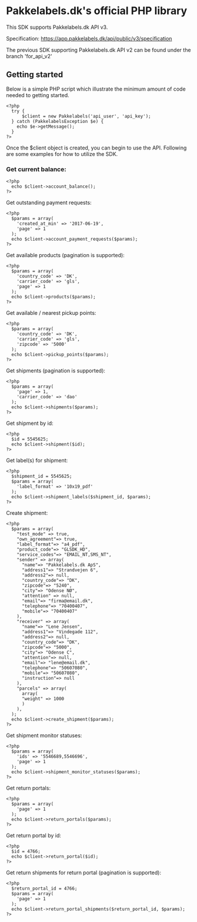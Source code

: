 # Pakkelabels.dk's official PHP library

This SDK supports Pakkelabels.dk API v3.

Specification: https://app.pakkelabels.dk/api/public/v3/specification

The previous SDK supporting Pakkelabels.dk API v2 can be found under the branch 'for_api_v2'

## Getting started

Below is a simple PHP script which illustrate the minimum amount of code needed to getting started.

```php5
<?php
  try {
	  $client = new Pakkelabels('api_user', 'api_key');
  } catch (PakkelabelsException $e) {
    echo $e->getMessage();
  }
?>
```

Once the $client object is created, you can begin to use the API.
Following are some examples for how to utilize the SDK.

### Get current balance:

```php5
<?php
  echo $client->account_balance();
?>
```

Get outstanding payment requests:

```php5
<?php
  $params = array(
    'created_at_min' => '2017-06-19',
    'page' => 1
  );
  echo $client->account_payment_requests($params);
?>
```

Get available products (pagination is supported):

```php5
<?php
  $params = array(
    'country_code' => 'DK',
    'carrier_code' => 'gls',
    'page' => 1
  );
  echo $client->products($params);
?>
```

Get available / nearest pickup points:

```php5
<?php
  $params = array(
    'country_code' => 'DK',
    'carrier_code' => 'gls',
    'zipcode' => '5000'
  );
  echo $client->pickup_points($params);
?>
```


Get shipments (pagination is supported):

```php5
<?php
  $params = array(
    'page' => 1,
    'carrier_code' => 'dao'
  );
  echo $client->shipments($params);
?>
```

Get shipment by id:

```php5
<?php
  $id = 5545625;
  echo $client->shipment($id);  
?>
```

Get label(s) for shipment:

```php5
<?php
  $shipment_id = 5545625;
  $params = array(
    'label_format' => '10x19_pdf'
  );
  echo $client->shipment_labels($shipment_id, $params);  
?>
```

Create shipment: 

```php5
<?php
  $params = array(
    "test_mode" => true,
    "own_agreement"=> true,
    "label_format"=> "a4_pdf",
    "product_code"=> "GLSDK_HD",
    "service_codes"=> "EMAIL_NT,SMS_NT",
    "sender" => array(
      "name"=> "Pakkelabels.dk ApS",
      "address1"=> "Strandvejen 6",
      "address2"=> null,
      "country_code"=> "DK",
      "zipcode"=> "5240",
      "city"=> "Odense NØ",
      "attention" => null,
      "email"=> "firma@email.dk",
      "telephone"=> "70400407",
      "mobile"=> "70400407"       
    ),
    "receiver" => array(
      "name"=> "Lene Jensen",
      "address1"=> "Vindegade 112",
      "address2"=> null,
      "country_code"=> "DK",
      "zipcode"=> "5000",
      "city"=> "Odense C",
      "attention"=> null,
      "email"=> "lene@email.dk",
      "telephone"=> "50607080",
      "mobile"=> "50607080",
      "instruction"=> null
    ),
    "parcels" => array(
      array(
      "weight" => 1000
      )
    ),
  );
  echo $client->create_shipment($params);
?>
```

Get shipment monitor statuses:

```php5
<?php
  $params = array(
    'ids' => '5546689,5546696',
    'page' => 1
  );
  echo $client->shipment_monitor_statuses($params);  
?>
```

Get return portals:

```php5
<?php
  $params = array(
    'page' => 1
  );
  echo $client->return_portals($params);  
?>
```

Get return portal by id:

```php5
<?php
  $id = 4766;
  echo $client->return_portal($id);  
?>
```

Get return shipments for return portal (pagination is supported):

```php5
<?php
  $return_portal_id = 4766;
  $params = array(
    'page' => 1
  );
  echo $client->return_portal_shipments($return_portal_id, $params);  
?>
```

